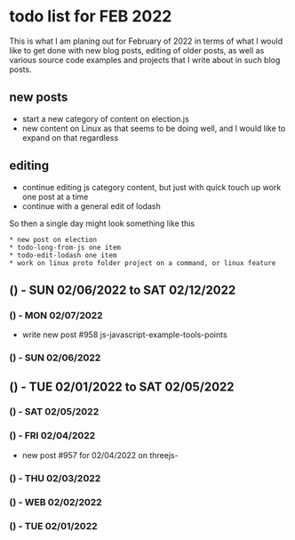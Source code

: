 # todo list for FEB 2022

This is what I am planing out for February of 2022 in terms of what I would like to get done with new blog posts, editing of older posts, as well as various source code examples and projects that I write about in such blog posts.

## new posts

* start a new category of content on election.js
* new content on Linux as that seems to be doing well, and I would like to expand on that regardless

## editing 
* continue editing js category content, but just with quick touch up work one post at a time
* continue with a general edit of lodash

So then a single day might look something like this
```
* new post on election
* todo-long-from-js one item
* todo-edit-lodash one item
* work on linux proto folder project on a command, or linux feature
```

<!-- ////////// //////////
    WEEK 2
/////////////// ///////-->
## () - SUN 02/06/2022 to  SAT 02/12/2022

### () - MON 02/07/2022
* write new post #958 js-javascript-example-tools-points

### () - SUN 02/06/2022

<!-- ////////// //////////
    WEEK 1
/////////////// ///////-->
## () - TUE 02/01/2022 to  SAT 02/05/2022

### () - SAT 02/05/2022

### () - FRI 02/04/2022
* new post #957 for 02/04/2022 on threejs-

### () - THU 02/03/2022

### () - WEB 02/02/2022

### () - TUE 02/01/2022


